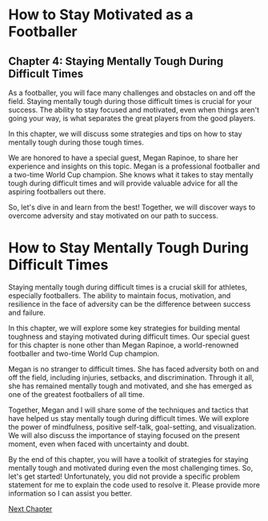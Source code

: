# How to Stay Motivated as a Footballer

## Chapter 4: Staying Mentally Tough During Difficult Times

As a footballer, you will face many challenges and obstacles on and off the field. Staying mentally tough during those difficult times is crucial for your success. The ability to stay focused and motivated, even when things aren't going your way, is what separates the great players from the good players.

In this chapter, we will discuss some strategies and tips on how to stay mentally tough during those tough times.

We are honored to have a special guest, Megan Rapinoe, to share her experience and insights on this topic. Megan is a professional footballer and a two-time World Cup champion. She knows what it takes to stay mentally tough during difficult times and will provide valuable advice for all the aspiring footballers out there.

So, let's dive in and learn from the best! Together, we will discover ways to overcome adversity and stay motivated on our path to success.
# How to Stay Mentally Tough During Difficult Times

Staying mentally tough during difficult times is a crucial skill for athletes, especially footballers. The ability to maintain focus, motivation, and resilience in the face of adversity can be the difference between success and failure.

In this chapter, we will explore some key strategies for building mental toughness and staying motivated during difficult times. Our special guest for this chapter is none other than Megan Rapinoe, a world-renowned footballer and two-time World Cup champion.

Megan is no stranger to difficult times. She has faced adversity both on and off the field, including injuries, setbacks, and discrimination. Through it all, she has remained mentally tough and motivated, and she has emerged as one of the greatest footballers of all time.

Together, Megan and I will share some of the techniques and tactics that have helped us stay mentally tough during difficult times. We will explore the power of mindfulness, positive self-talk, goal-setting, and visualization. We will also discuss the importance of staying focused on the present moment, even when faced with uncertainty and doubt.

By the end of this chapter, you will have a toolkit of strategies for staying mentally tough and motivated during even the most challenging times. So, let's get started!
Unfortunately, you did not provide a specific problem statement for me to explain the code used to resolve it. Please provide more information so I can assist you better.


[Next Chapter](05_Chapter05.md)